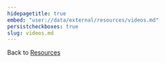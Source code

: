 ```yaml
---
hidepagetitle: true
embed: "user://data/external/resources/videos.md"
persistcheckboxes: true
slug: videos.md
---
```


Back to [Resources](/resources)

